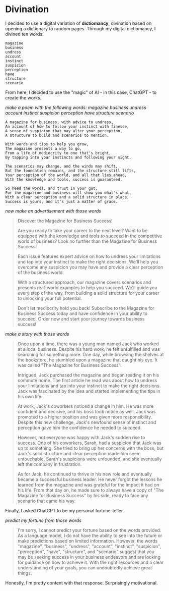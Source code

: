 # Divination

I decided to use a digital variation of **dictiomancy**, divination based on opening a dictionary to random pages. Through my digital dictiomancy, I divined ten words:

```
magazine
business
undress
account
instinct
suspicion
perception
have
structure
scenario
```

From here, I decided to use the "magic" of AI - in this case, ChatGPT - to create the works.

*make a poem with the following words: magazine business undress account instinct suspicion perception have structure scenario*

```
A magazine for business, with advice to undress,
An account of how to follow your instinct with finesse,
A sense of suspicion that may alter your perception,
A structure to build and scenarios to mention.

With words and tips to help you grow,
The magazine presents a way to go,
From a life of mediocrity to one that's bright,
By tapping into your instincts and following your sight.

The scenarios may change, and the winds may shift,
But the foundation remains, and the structure still lifts,
Your perception of the world, and all that lies ahead,
With the knowledge and tools, success is guaranteed.

So heed the words, and trust in your gut,
For the magazine and business will show you what's what,
With a clear perception and a solid structure in place,
Success is yours, and it's just a matter of grace.
```

*now make an advertisement with those words*

> Discover the Magazine for Business Success!
>
> Are you ready to take your career to the next level? Want to be equipped with the knowledge and tools to succeed in the competitive world of business? Look no further than the Magazine for Business Success!
>
> Each issue features expert advice on how to undress your limitations and tap into your instinct to make the right decisions. We'll help you overcome any suspicion you may have and provide a clear perception of the business world.
>
> With a structured approach, our magazine covers scenarios and presents real-world examples to help you succeed. We'll guide you every step of the way, from building a solid structure for your career to unlocking your full potential.
>
> Don't let mediocrity hold you back! Subscribe to the Magazine for Business Success today and have confidence in your ability to succeed. Order now and start your journey towards business success!

*make a story with those words*

> Once upon a time, there was a young man named Jack who worked at a local business. Despite his hard work, he felt unfulfilled and was searching for something more. One day, while browsing the shelves at the bookstore, he stumbled upon a magazine that caught his eye. It was called "The Magazine for Business Success".
>
> Intrigued, Jack purchased the magazine and began reading it on his commute home. The first article he read was about how to undress your limitations and tap into your instinct to make the right decisions. Jack was fascinated by the idea and started implementing the tips in his own life.
>
> At work, Jack's coworkers noticed a change in him. He was more confident and decisive, and his boss took notice as well. Jack was promoted to a higher position and was given more responsibility. Despite this new challenge, Jack's newfound sense of instinct and perception gave him the confidence he needed to succeed.
>
> However, not everyone was happy with Jack's sudden rise to success. One of his coworkers, Sarah, had a suspicion that Jack was up to something. She tried to bring up her concerns with the boss, but Jack's solid structure and clear perception made him seem untouchable. Sarah's suspicions were unfounded, and she eventually left the company in frustration.
>
> As for Jack, he continued to thrive in his new role and eventually became a successful business leader. He never forgot the lessons he learned from the magazine and was grateful for the impact it had on his life. From that day on, he made sure to always have a copy of "The Magazine for Business Success" by his side, ready to face any scenario that came his way.

Finally, I asked ChatGPT to be my personal fortune-teller.

*predict my fortune from those words*

> I'm sorry, I cannot predict your fortune based on the words provided. As a language model, I do not have the ability to see into the future or make predictions based on limited information. However, the words "magazine", "business", "undress", "account", "instinct", "suspicion", "perception", "have", "structure", and "scenario" suggest that you may be seeking success in your business endeavors and are looking for guidance on how to achieve it. With the right resources and a clear understanding of your goals, you can undoubtedly achieve great things.

Honestly, I'm pretty content with that response. Surprisingly motivational.
